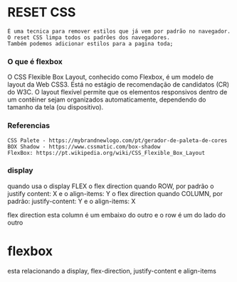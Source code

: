 # RESET CSS
    É uma tecnica para remover estilos que já vem por padrão no navegador.
    O reset CSS limpa todos os padrões dos navegadores.
    Também podemos adicionar estilos para a pagina toda;
### O que é flexbox
O CSS Flexible Box Layout, conhecido como Flexbox, é um modelo de layout da Web CSS3. Está no estágio de recomendação de candidatos (CR) do W3C. O layout flexível permite que os elementos responsivos dentro de um contêiner sejam organizados automaticamente, dependendo do tamanho da tela (ou dispositivo). 


### Referencias
    CSS Palete - https://mybrandnewlogo.com/pt/gerador-de-paleta-de-cores
    BOX Shadow - https://www.cssmatic.com/box-shadow
    FlexBox: https://pt.wikipedia.org/wiki/CSS_Flexible_Box_Layout

    

### display
quando usa o display FLEX
o flex direction quando ROW, por padrão o justify content: X e o align-items: Y
o flex direction quando COLUMN, por padrão: justify-content: Y e o align-items: X


flex direction esta column é um embaixo do outro e o row é um do lado do outro





# flexbox
esta relacionando a display, flex-direction, justify-content e align-items
